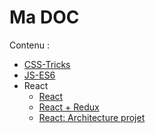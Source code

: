 # Ma DOC

Contenu :
- [CSS-Tricks](CSS-Tricks.md)
- [JS-ES6](JS-ES6.md)
- React
  - [React](REACT/REACT.md)
  - [React + Redux](REACT/REACT.md)
  - [React: Architecture projet](REACT/REACT-Architecture.md)
